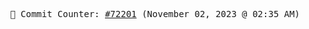 <p align="center">
    <samp>
        📮 Commit Counter: <a href="https://github.com/Javascript-void0/Javascript-void0/commits/main">#72201</a> (November 02, 2023 @ 02:35 AM)
    </samp>
</p>